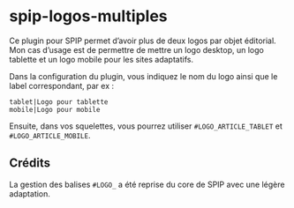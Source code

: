 # spip-logos-multiples

Ce plugin pour SPIP permet d’avoir plus de deux logos par objet éditorial. Mon cas d’usage est de permettre de mettre un logo desktop, un logo tablette et un logo mobile pour les sites adaptatifs.

Dans la configuration du plugin, vous indiquez le nom du logo ainsi que le label correspondant, par ex :

```
tablet|Logo pour tablette
mobile|Logo pour mobile
```

Ensuite, dans vos squelettes, vous pourrez utiliser `#LOGO_ARTICLE_TABLET` et `#LOGO_ARTICLE_MOBILE`.

## Crédits

La gestion des balises `#LOGO_` a été reprise du core de SPIP avec une légère adaptation.